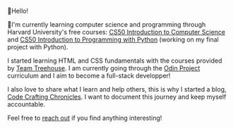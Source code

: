 👋Hello! 

🌱I'm currently learning computer science and programming through Harvard University's free courses: <a href="https://www.edx.org/learn/computer-science/harvard-university-cs50-s-introduction-to-computer-science" target="_blank" rel="noopener noreferrer">CS50 Introduction to Computer Science</a> and <a href="https://www.edx.org/learn/python/harvard-university-cs50-s-introduction-to-programming-with-python" target="_blank" rel="noopener noreferrer">CS50 Introduction to Programming with Python</a> (working on my final project with Python).

I started learning HTML and CSS fundamentals with the courses provided by <a href="https://teamtreehouse.com/" target="_blank" rel="noopener noreferrer">Team Treehouse</a>.
I am currently going through the <a href="https://www.theodinproject.com/paths" target="_blank" rel="noopener noreferrer">Odin Project</a> curriculum and I aim to become a full-stack developper!

<p>I also love to share what I learn and help others, this is why I started a blog, <a href="https://codecraftingchronicles.substack.com/" target="_blank" rel="noopener noreferrer">Code Crafting Chronicles</a>. 
I want to document this journey and keep myself accountable.</p>

Feel free to <a href="mailto: info@camilleonoda.com">reach out</a> if you find anything interesting!



